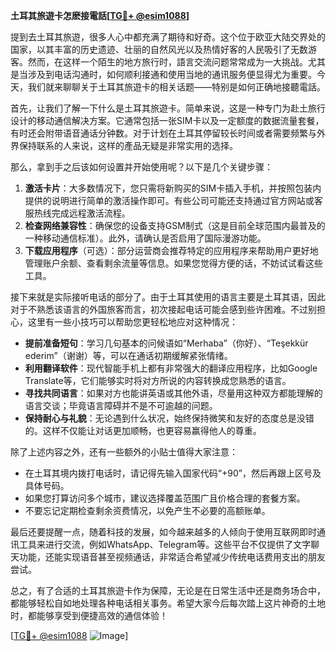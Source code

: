 **土耳其旅遊卡怎麽接電話[[TG💪+ @esim1088](https://t.me/s/esim1088)]**

提到去土耳其旅遊，很多人心中都充满了期待和好奇。这个位于欧亚大陆交界处的国家，以其丰富的历史遗迹、壮丽的自然风光以及热情好客的人民吸引了无数游客。然而，在这样一个陌生的地方旅行时，語言交流问题常常成为一大挑战。尤其是当涉及到电话沟通时，如何顺利接通和使用当地的通讯服务便显得尤为重要。今天，我们就来聊聊关于土耳其旅遊卡的相关话题——特别是如何正确地接聽電話。

首先，让我们了解一下什么是土耳其旅遊卡。简单来说，这是一种专门为赴土旅行设计的移动通信解决方案。它通常包括一张SIM卡以及一定额度的数据流量套餐，有时还会附带语音通话分钟数。对于计划在土耳其停留较长时间或者需要频繁与外界保持联系的人来说，这样的產品无疑是非常实用的选择。

那么，拿到手之后该如何设置并开始使用呢？以下是几个关键步骤：

1. **激活卡片**：大多数情况下，您只需将新购买的SIM卡插入手机，并按照包装内提供的说明进行简单的激活操作即可。有些公司可能还支持通过官方网站或客服热线完成远程激活流程。
2. **检查网络兼容性**：确保您的设备支持GSM制式（这是目前全球范围内最普及的一种移动通信标准）。此外，请确认是否启用了国际漫游功能。
3. **下载应用程序**（可选）：部分运营商会推荐特定的应用程序来帮助用户更好地管理账户余额、查看剩余流量等信息。如果您觉得方便的话，不妨试试看这些工具。

接下来就是实际接听电话的部分了。由于土耳其使用的语言主要是土耳其语，因此对于不熟悉该语言的外国旅客而言，初次接起电话可能会感到些许困难。不过别担心，这里有一些小技巧可以帮助您更轻松地应对这种情况：

- **提前准备短句**：学习几句基本的问候语如“Merhaba”（你好）、“Teşekkür ederim”（谢谢）等，可以在通话初期缓解紧张情绪。
- **利用翻译软件**：现代智能手机上都有非常强大的翻译应用程序，比如Google Translate等，它们能够实时将对方所说的内容转换成您熟悉的语言。
- **寻找共同语言**：如果对方也能讲英语或其他外语，尽量用这种双方都能理解的语言交谈；毕竟语言障碍并不是不可逾越的问题。
- **保持耐心与礼貌**：无论遇到什么状况，始终保持微笑和友好的态度总是没错的。这样不仅能让对话更加顺畅，也更容易赢得他人的尊重。

除了上述内容之外，还有一些额外的小贴士值得大家注意：

- 在土耳其境内拨打电话时，请记得先输入国家代码“+90”，然后再跟上区号及具体号码。
- 如果您打算访问多个城市，建议选择覆盖范围广且价格合理的套餐方案。
- 不要忘记定期检查剩余资费情况，以免产生不必要的高额账单。

最后还要提醒一点，随着科技的发展，如今越来越多的人倾向于使用互联网即时通讯工具来进行交流，例如WhatsApp、Telegram等。这些平台不仅提供了文字聊天功能，还能实现语音甚至视频通话，非常适合希望减少传统电话费用支出的朋友尝试。

总之，有了合适的土耳其旅遊卡作为保障，无论是在日常生活中还是商务场合中，都能够轻松自如地处理各种电话相关事务。希望大家今后每次踏上这片神奇的土地时，都能够享受到便捷高效的通信体验！

[[TG💪+ @esim1088](https://t.me/s/esim1088) ![Image](https://i.postimg.cc/4NQfJmqS/Snipaste-2025-05-13-00-14-12.png)]